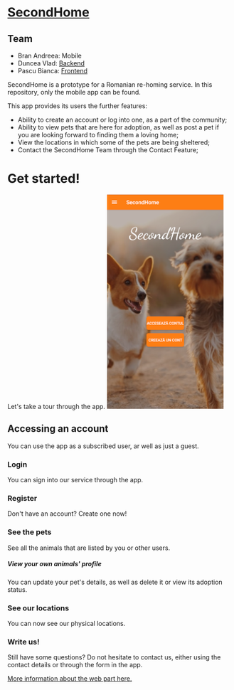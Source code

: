 # [SecondHome](https://www.secondhome.fragmentedpixel.com/)


## Team
* Bran Andreea: Mobile
* Duncea Vlad: [Backend](https://github.com/VladDuncea/SecondHome/tree/master/WEB/server)
* Pascu Bianca: [Frontend](https://github.com/VladDuncea/SecondHome/tree/master/WEB)

SecondHome is a prototype for a Romanian re-homing service. In this repository, only the mobile app can be found.


This app provides its users the further features:

  - Ability to create an account or log into one, as a part of the community;
  - Ability to view pets that are here for adoption, as well as post a pet if you are looking forward to finding them a loving home;
  - View the locations in which some of the pets are being sheltered;
  - Contact the SecondHome Team through the Contact Feature;

# Get started!
Let's take a tour through the app.
![Starting Page](/app-overview/Home.png)


## Accessing an account
You can use the app as a subscribed user, ar well as just a guest.
### Login
You can sign into our service through the app.

### Register
Don't have an account? Create one now!

### See the pets
See all the animals that are listed by you or other users.

##### View your own animals' profile

You can update your pet's details, as well as delete it or view its adoption status.

### See our locations

You can now see our physical locations.

### Write us!
Still have some questions? Do not hesitate to contact us, either using the contact details or through the form in the app.


[More information about the web part here.](https://github.com/VladDuncea/SecondHome)
